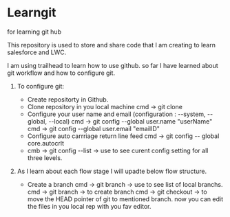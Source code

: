 # Learngit
for learning git hub

This repository is used to store and share code that I am creating to learn salesforce and LWC.

I am using trailhead to learn how to use github. so far I have learned about git workflow and how to configure git.
1. To configure git: 
	- Create repositorty in Github.
	- Clone repository in you local machine 
		cmd -> git clone <repURL>
	- Configure your user name and email (configuration : --system, --global, --local)
		cmd -> git config --global user.name "userName"
		cmd -> git config --global user.email "emailID"
	- Configure auto carrriage return line feed
		cmd -> git config -- global core.autocrlt
	- cmb -> git config --list -> use to see curent config setting for all three levels.

2. As I learn about each flow stage 
I will upadte below flow structure. 
	- Create a branch
		cmd -> git branch -> use to see list of local branchs.
		cmd -> git branch <branchName> -> to create branch
		cmd -> git checkout <branchName> -> to move the HEAD pointer of git to mentioned branch. 
	now you can edit the files in you local rep with you fav editor. 
